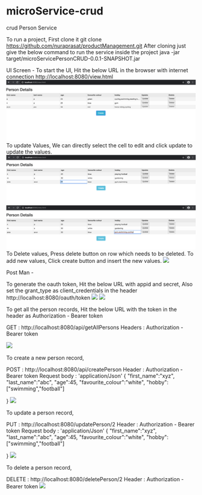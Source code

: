 # microService-crud
crud Person Service


To run a project, First clone it
git clone https://github.com/nuraprasat/productManagement.git
After cloning just give the below command to run the service inside the project
java -jar target/microServicePersonCRUD-0.0.1-SNAPSHOT.jar

UI Screen - 
To start the UI, Hit the below URL in the browser with internet connection
http://localhost:8080/view.html
![](/images_readme/UI_index.png)
To update Values, We can directly select the cell to edit and click update to update the values.
![](/images_readme/UI_update.png)
![](/images_readme/UI_update2.png)
To Delete values, Press delete button on row which needs to be deleted.
To add new values, Click create button and insert the new values.
![](images_readme/UI_create)

Post Man - 

To generate the oauth token, Hit the below URL with appid and secret, Also set the grant_type as client_credentials in the header
http://localhost:8080/oauth/token
![](images_readme/oauth_token)
![](images_readme/oauth_token2)

To get all the person records, Hit the below URL with the token in the header as Authorization - Bearer token

GET : http://localhost:8080/api/getAllPersons
Headers : Authorization - Bearer token

![](images_readme/getMethod)

To create a new person record,

POST : http://localhost:8080/api/createPerson
Header : Authorization - Bearer token
Request body : 'application/Json'
{
	"first_name":"xyz",
	"last_name":"abc",
	"age":45,
	"favourite_colour":"white",
	"hobby":["swimming","football"]
	
}
![](images_readme/postMethod)

To update a person record,

PUT : http://localhost:8080/updatePerson/2
Header : Authorization - Bearer token
Request body : 'application/Json'
{
	"first_name":"xyz",
	"last_name":"abc",
	"age":45,
	"favourite_colour":"white",
	"hobby":["swimming","football"]
	
}
![](images_readme/putMethod)

To delete a person record,

DELETE : http://localhost:8080/deletePerson/2
Header : Authorization - Bearer token
![](images_readme/deleteMethod)
